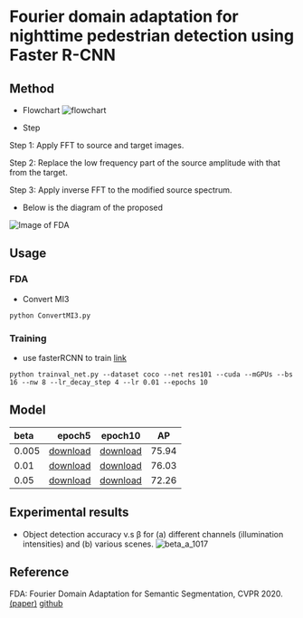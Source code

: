 # Fourier domain adaptation for nighttime pedestrian detection using Faster R-CNN
## Method 
* Flowchart
![flowchart](https://user-images.githubusercontent.com/8772677/145319773-3d8a7fa0-4ebe-41a9-a5c2-1cadb0ecbb4f.PNG)

* Step 

Step 1: Apply FFT to source and target images.

Step 2: Replace the low frequency part of the source amplitude with that from the target.

Step 3: Apply inverse FFT to the modified source spectrum.

* Below is the diagram of the proposed 

![Image of FDA](https://github.com/YanchaoYang/FDA/blob/master/demo_images/FDA.png)


## Usage
### FDA
* Convert MI3
```
python ConvertMI3.py
```
### Training
* use fasterRCNN to train [link](https://github.com/thesuperorange/deepMI3/tree/master/faster-RCNN)

```
python trainval_net.py --dataset coco --net res101 --cuda --mGPUs --bs 16 --nw 8 --lr_decay_step 4 --lr 0.01 --epochs 10
```

## Model
| beta | epoch5 | epoch10 | AP |
| :-----| ----: | :----: | :----: |
| 0.005 | [download](https://superorange.cos.twcc.ai/FDA_model/COCO2MI3_0.005/faster_rcnn_1_5_14657.pth) | [download](https://superorange.cos.twcc.ai/FDA_model/COCO2MI3_0.005/faster_rcnn_1_10_14657.pth) | 75.94|
| 0.01 | [download](https://superorange.cos.twcc.ai/FDA_model/COCO2MI3_0.01/faster_rcnn_1_5_14657.pth) | [download](https://superorange.cos.twcc.ai/FDA_model/COCO2MI3_0.01/faster_rcnn_1_10_14657.pth) | 76.03|
| 0.05 | [download](https://superorange.cos.twcc.ai/FDA_model/COCO2MI3_0.05/faster_rcnn_1_5_14657.pth) | [download](https://superorange.cos.twcc.ai/FDA_model/COCO2MI3_0.05/faster_rcnn_1_10_14657.pth) |72.26|



## Experimental results
* Object detection accuracy v.s β for (a) different channels (illumination
intensities) and (b) various scenes.
![beta_a_1017](https://user-images.githubusercontent.com/8772677/145324337-000b6372-ff42-4e40-9dc3-21b2250a9024.PNG)



## Reference
FDA: Fourier Domain Adaptation for Semantic Segmentation, CVPR 2020. 
[(paper)](https://openaccess.thecvf.com/content_CVPR_2020/papers/Yang_FDA_Fourier_Domain_Adaptation_for_Semantic_Segmentation_CVPR_2020_paper.pdf) 
[github](https://github.com/YanchaoYang/FDA)



